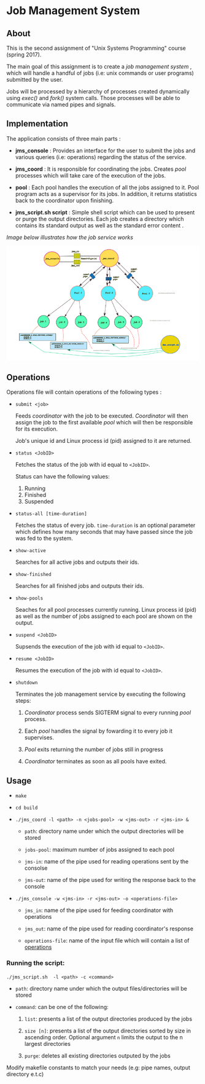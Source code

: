 # Job Management System

## About

This is the second assignment of "Unix Systems Programming" course (spring 2017).

The main goal of this assignment is to create a *job management system* , which will handle a handful of jobs (i.e: unix commands or user programs) submitted by the user.

Jobs will be processed by a hierarchy of processes created dynamically using *exec()* and *fork()* system calls. Those processes will be able to communicate via named pipes and signals.


## Implementation

The application consists of three main parts :

  * **jms_console**   : Provides an interface for the user to submit the jobs and various queries (i.e: operations) regarding the status of the service.

  * **jms_coord**     : It is responsible for coordinating the jobs. Creates *pool* processes which will take care of the execution of the jobs.

  * **pool**          : Each pool handles the execution of all the jobs assigned to it. Pool program acts as a supervisor for its jobs. In addition, it returns statistics back to the coordinator upon finishing.

  * **jms_script.sh script** : Simple shell script which can be used to present or purge the  output directories. Each job creates a directory which contains its standard output as well as the standard error content . 

  *Image below illustrates how the job service works*

  ![img not found](./img/illustration.png)


## Operations

Operations file will contain operations of the following types :

  * `submit <job>`

    Feeds *coordinator* with the job to be executed. *Coordinator* will then assign the job to the first available *pool* which will then be responsible for its execution.

    Job's unique id and Linux process id (pid) assigned to it are returned.

  * `status <JobID>`

    Fetches the status of the job with id equal to `<JobID>`.

    Status can have the following values:
    1. Running
    2. Finished
    3. Suspended


  * `status-all [time-duration]`

    Fetches the status of every job. `time-duration` is an optional parameter which defines how many seconds that may have passed since the job was fed to the system.

  * `show-active`

    Searches for all active jobs and outputs their ids.

  * `show-finished`

    Searches for all finished jobs and outputs their ids.

  * `show-pools`

    Seaches for all pool processes currently running. Linux process id (pid) as well as the number of jobs assigned to each pool are shown on the output.

  * `suspend <JobID>`

    Supsends the execution of the job with id equal to `<JobID>`.

  * `resume <JobID>`

    Resumes the execution of the job with id equal to `<JobID>`.

  * `shutdown`

    Terminates the job management service by executing the following steps:

    1. *Coordinator* process sends SIGTERM signal to every running *pool* process.

    2. Each *pool* handles the signal by fowarding it to every job it supervises.

    3. *Pool* exits returning the number of jobs still in progress

    4. *Coordinator* terminates as soon as all pools have exited.


## Usage

* `make`

* `cd build`

* `./jms_coord -l <path> -n <jobs-pool> -w <jms-out> -r <jms-in> &`


  * `path`: directory name under which the output directories will be stored

  * `jobs-pool`: maximum number of jobs assigned to each pool

  * `jms-in`: name of the pipe used for reading operations sent by the consolse

  * `jms-out`: name of the pipe used for writing the response back to the console 


* `./jms_console -w <jms-in> -r <jms-out> -o <operations-file>`


  * `jms_in`: name of the pipe used for feeding coordinator with operations

  * `jms_out`: name of the pipe used for reading coordinator's response

  * `operations-file`: name of the input file which will contain a list of [operations](#Operations) 


### Running the script:


`./jms_script.sh  -l <path> -c <command>`

  * `path`: directory name under which the output files/directories will be stored

  * `command`: can be one of the following:

    1. `list`: presents a list of the output directories produced by the jobs

    2. `size [n]`: presents a list of the output directories sorted by size in ascending order. Optional argument `n`  limits the output to the n largest directories

    3. `purge`: deletes all existing directories outputed by the jobs 

  Modify makefile constants to match your needs (e.g: pipe names, output directory e.t.c)

